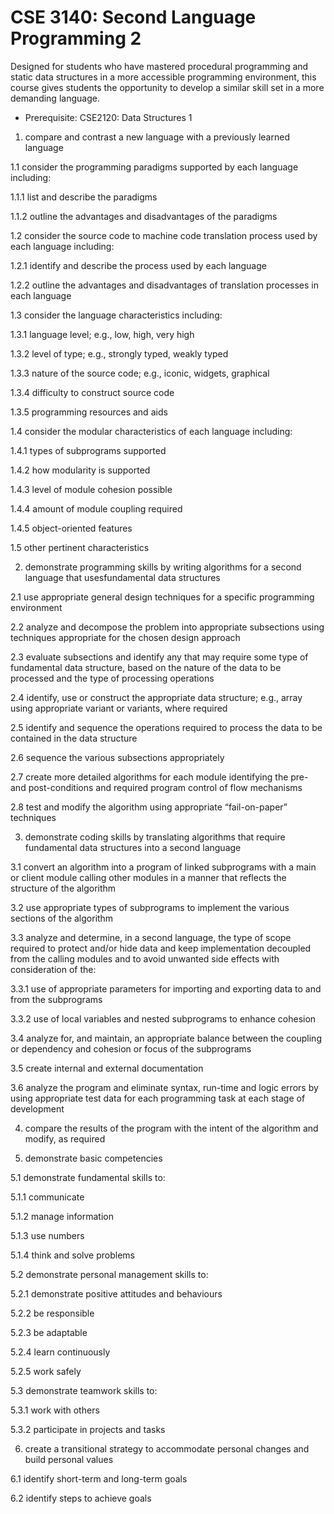 # CSE 3140: Second Language Programming 2

Designed for students who have mastered procedural programming and static data structures in a more accessible programming environment, this course gives students the opportunity to develop a similar skill set in a more demanding language.

* Prerequisite: CSE2120: Data Structures 1

1. compare and contrast a new language with a previously learned language

1.1 consider the programming paradigms supported by each language including:

1.1.1 list and describe the paradigms

1.1.2 outline the advantages and disadvantages of the paradigms

1.2 consider the source code to machine code translation process used by each language including:

1.2.1 identify and describe the process used by each language

1.2.2 outline the advantages and disadvantages of translation processes in each language

1.3 consider the language characteristics including:

1.3.1 language level; e.g., low, high, very high

1.3.2 level of type; e.g., strongly typed, weakly typed

1.3.3 nature of the source code; e.g., iconic, widgets, graphical

1.3.4 difficulty to construct source code

1.3.5 programming resources and aids

1.4 consider the modular characteristics of each language including:

1.4.1 types of subprograms supported

1.4.2 how modularity is supported

1.4.3 level of module cohesion possible

1.4.4 amount of module coupling required

1.4.5 object-oriented features

1.5 other pertinent characteristics

2. demonstrate programming skills by writing algorithms for a second language that usesfundamental data structures

2.1 use appropriate general design techniques for a specific programming environment

2.2 analyze and decompose the problem into appropriate subsections using techniques appropriate for the chosen design approach

2.3 evaluate subsections and identify any that may require some type of fundamental data structure, based on the nature of the data to be processed and the type of processing 
operations 

2.4 identify, use or construct the appropriate data structure; e.g., array using appropriate variant or variants, where required

2.5 identify and sequence the operations required to process the data to be contained in the data structure

2.6 sequence the various subsections appropriately

2.7 create more detailed algorithms for each module identifying the pre- and post-conditions and required program control of flow mechanisms

2.8 test and modify the algorithm using appropriate “fail-on-paper” techniques

3. demonstrate coding skills by translating algorithms that require fundamental data structures into a second language

3.1 convert an algorithm into a program of linked subprograms with a main or client module calling other modules in a manner that reflects the structure of the algorithm

3.2 use appropriate types of subprograms to implement the various sections of the algorithm

3.3 analyze and determine, in a second language, the type of scope required to protect and/or hide data and keep implementation decoupled from the calling modules and to avoid 
unwanted side effects with consideration of the:

3.3.1 use of appropriate parameters for importing and exporting data to and from the subprograms

3.3.2 use of local variables and nested subprograms to enhance cohesion

3.4 analyze for, and maintain, an appropriate balance between the coupling or dependency and cohesion or focus of the subprograms

3.5 create internal and external documentation

3.6 analyze the program and eliminate syntax, run-time and logic errors by using appropriate test data for each programming task at each stage of development

4. compare the results of the program with the intent of the algorithm and modify, as required

5. demonstrate basic competencies

5.1 demonstrate fundamental skills to:

5.1.1 communicate

5.1.2 manage information

5.1.3 use numbers

5.1.4 think and solve problems

5.2 demonstrate personal management skills to:

5.2.1 demonstrate positive attitudes and behaviours

5.2.2 be responsible

5.2.3 be adaptable

5.2.4 learn continuously

5.2.5 work safely

5.3 demonstrate teamwork skills to:

5.3.1 work with others

5.3.2 participate in projects and tasks

6. create a transitional strategy to accommodate personal changes and build personal values

6.1 identify short-term and long-term goals

6.2 identify steps to achieve goals
